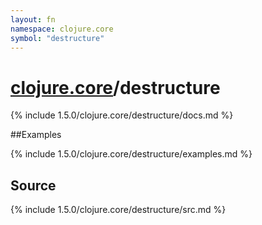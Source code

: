 ```yaml
---
layout: fn
namespace: clojure.core
symbol: "destructure"
---
```


# [clojure.core](../)/destructure

{% include 1.5.0/clojure.core/destructure/docs.md %}

##Examples

{% include 1.5.0/clojure.core/destructure/examples.md %}
## Source
{% include 1.5.0/clojure.core/destructure/src.md %}

